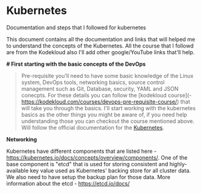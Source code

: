 # Kubernetes
Documentation and steps that I followed for kubernetes

This document contains all the documentation and links that will helped me to understand the concepts of the Kubernetes. All the course that I followd are from the Kodekloud also I'll add other google/YouTube links that'll help. 

**# First starting with the basic concepts of the DevOps**
> Pre-requisite you'll need to have some basic knowledge of the Linux system, DevOps tools, networking basics, source control management such as Git, Database, security, YAML and JSON conecpts.
> For these details you can follow the [kodekloud course](- https://kodekloud.com/courses/devops-pre-requisite-course/) that will take you through the basics.
> I'll start working with the kubernetes basics as the other things you might be aware of, if you need help understanding those you can checkout the course mentioned above.
> Will follow the official documentation for the [Kubernetes](https://kubernetes.io/docs/concepts/overview/what-is-kubernetes/). 

  **Networking**
  
  
  Kubernetes have different components that are listed here - https://kubernetes.io/docs/concepts/overview/components/. One of the base component is "etcd" that is used for storing consistent and highly-available key value used as Kubernetes' backing store for all cluster data. We also need to have setup the backup plan for those data. More information about the etcd - https://etcd.io/docs/
    
